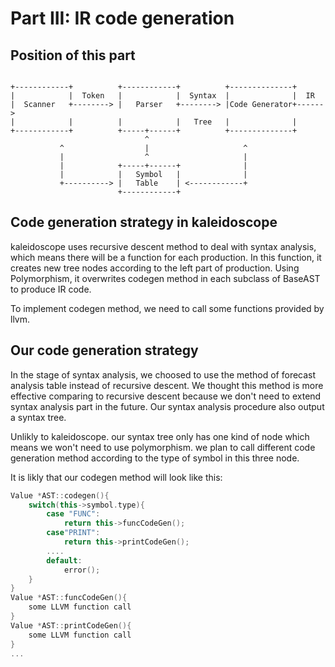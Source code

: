 # Part III: IR code generation

## Position of this part

```ascii

+------------+          +------------+          +--------------+
|            |  Token   |            |  Syntax  |              |  IR
|  Scanner   +--------> |   Parser   +--------> |Code Generator+------>
|            |          |            |   Tree   |              |
+------------+          +-----+------+          +--------------+
                              ^
           ^                  |                     ^
           |                  ^                     |
           |            +-----+------+              |
           |            |   Symbol   |              |
           +----------> |   Table    | <------------+
                        +------------+

```

## Code generation strategy in kaleidoscope
kaleidoscope uses recursive descent method to deal with syntax analysis, 
which means there will be a function for each production. 
In this function, it creates new tree nodes according to the left part of production.
Using Polymorphism, it overwrites codegen method in each subclass of BaseAST to produce IR code.


To implement codegen method, we need to call some functions provided by llvm.


## Our code generation strategy
In the stage of syntax analysis, we choosed to use the method of forecast analysis 
table instead of recursive descent. We thought this method is more effective comparing 
to recursive descent because we don't need to extend syntax analysis part in the future. 
Our syntax analysis procedure also output a syntax tree.


Unlikly to kaleidoscope. our syntax tree only has one kind of node which means we 
won't need to use polymorphism. we plan to call different code generation method 
according to the type of symbol in this three node.


It is likly that our codegen method will look like this:


```cpp
Value *AST::codegen(){
	switch(this->symbol.type){
		case "FUNC":
			return this->funcCodeGen();
		case"PRINT":
			return this->printCodeGen();
		....
		default:
			error();
	}
}
Value *AST::funcCodeGen(){
	some LLVM function call
}
Value *AST::printCodeGen(){
	some LLVM function call
}
...
```